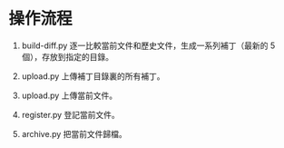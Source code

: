 操作流程
==========

1. build-diff.py 逐一比較當前文件和歷史文件，生成一系列補丁（最新的 5 個），存放到指定的目錄。

2. upload.py 上傳補丁目錄裏的所有補丁。

3. upload.py 上傳當前文件。

4. register.py 登記當前文件。

5. archive.py 把當前文件歸檔。